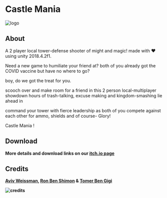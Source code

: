# Castle Mania

![logo](Assets/Sprites/UI/icon.png)

## About
A 2 player local tower-defense shooter of might and magic!
made with ❤ using unity 2018.4.2f1.

Need a new game to humiliate your friend at?
both of you  already got the COVID vaccine but have no where to go? 

boy, do we got the treat for you. 


scooch over and make room for a friend in this 2 person local-multiplayer  showdown
hours of trash-talking, excuse making  and kingdom-smashing lie ahead in

command your tower with fierce leadership as both of you compete against each other for ammo, shields and of course- Glory! 


Castle Mania ! 

## Download
<b>More details and download links on our [itch.io page](https://sikth394.itch.io/castle-mania)<b>

## Credits
[Aviv Weissman](https://github.com/sikth394), [Ron Ben Shimon](https://github.com/ronbs123) & [Tomer Ben Gigi](https://github.com/tomerbg2911)

![credits](Assets/Sprites/UI/credits-extra-small.png)
